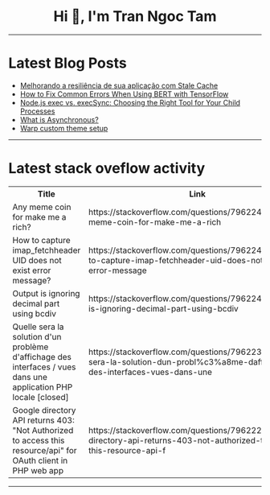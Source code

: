 <h1 align="center">Hi 👋, I'm Tran Ngoc Tam</h1>

---

# Latest Blog Posts 
<!-- BLOG-POST-LIST:START -->
- [Melhorando a resiliência de sua aplicação com Stale Cache](https://dev.to/renandotcorrea/melhorando-a-resiliencia-de-sua-aplicacao-com-stale-cache-45jn)
- [How to Fix Common Errors When Using BERT with TensorFlow](https://dev.to/generatecodedev/how-to-fix-common-errors-when-using-bert-with-tensorflow-5d97)
- [Node.js exec vs. execSync: Choosing the Right Tool for Your Child Processes](https://dev.to/tene/nodejs-exec-vs-execsync-choosing-the-right-tool-for-your-child-processes-20n9)
- [What is Asynchronous?](https://dev.to/muhammad_khazin_2e2c98318/what-is-asynchronous-58bc)
- [Warp custom theme setup](https://dev.to/karleeov/warp-custom-theme-setup-1hmh)
<!-- BLOG-POST-LIST:END -->

---

# Latest stack oveflow activity
<table>
  <tr><th>Title</th><th>Link</th></tr>
  <!-- STACKOVERFLOW:START --><tr><td>Any meme coin for make me a rich?</td><td>https://stackoverflow.com/questions/79622470/any-meme-coin-for-make-me-a-rich</td></tr><tr><td>How to capture imap_fetchheader UID does not exist error message?</td><td>https://stackoverflow.com/questions/79622463/how-to-capture-imap-fetchheader-uid-does-not-exist-error-message</td></tr><tr><td>Output is ignoring decimal part using bcdiv</td><td>https://stackoverflow.com/questions/79622420/output-is-ignoring-decimal-part-using-bcdiv</td></tr><tr><td>Quelle sera la solution d&#39;un problème d&#39;affichage des interfaces / vues dans une application PHP locale [closed]</td><td>https://stackoverflow.com/questions/79622319/quelle-sera-la-solution-dun-probl%c3%a8me-daffichage-des-interfaces-vues-dans-une</td></tr><tr><td>Google directory API returns 403: &quot;Not Authorized to access this resource/api&quot; for OAuth client in PHP web app</td><td>https://stackoverflow.com/questions/79622290/google-directory-api-returns-403-not-authorized-to-access-this-resource-api-f</td></tr><!-- STACKOVERFLOW:END -->
</table>

---


